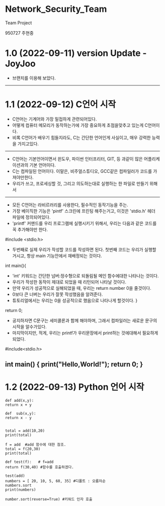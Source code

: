 # Network_Security_Team
Team Project

950727 주현중

# 1.0 (2022-09-11) version Update - JoyJoo 
  - 브랜치를 이용해 보았다.
-------
# 1.1 (2022-09-12) C언어 시작 
- C언어는 기계어와 가장 밀접하게 관련되어있다.
- 어떻게 컴퓨터 메모리가 동작하는가에 가장 중요하게 초점을맞추고 있는게 C언어이다.
- 비록 C언어가 배우기 힘들지라도, C는 간단한 언어인게 사실이고, 매우 강력한 능력을 가지고있다.
----------
- C언어는 기본언어이면서 윈도우, 파이썬 인터프리터, GIT, 등 과같이 많은 어플리케이션과의 기본 언어이다.
- C는 컴파일된 언어이다. 이말은, 비주얼스튜디오, GCC같은 컴파일러가 코드를 가져야만한다.
- 우리가 쓰고, 프로세싱할 것, 그리고 의도하는대로 실행하는 한 파일로 만들기 위해서
------
- 모든 C언어는 라비르러리를 사용한다, 필수적인 동작기능을 주는.
- 가장 베이직한 기능은 'pintf' 스크린에 프린팅 해주는거고, 이것은 'stdio.h' 헤더 파일에 정의되어있다.
- 'printf' 커맨드를 우리 프로그램에 실행시키기 위해서, 우리는 다음과 같은 코드를 꼭 추가해야만 한다.

#include <stdio.h>

- 두번째로 실제 우리가 작성할 코드를 작성하면 된다. 첫번째 코드는 우리가 실행할 거시고, 항상
main 기능안에서 재배정되는 것이다.

int main(){

- 'int' 키워드는 간단한 넘버:정수형으로 되돌림될 메인 함수에대한 나타나는 것이다.
- 우리가 작성한 동작이 제대로 되었을 때 리턴되어 나타날 것이다.
- 만약 우리가 성공적으로 실해되었을 때, 우리는 return number 0을 줄것이다. 
- 0보다 큰 너버는 우리가 잘못 작성했음을 알려준다.
- 튜토리얼에서는 우리는 0을 성공적으로 했음으로 나타나게 할것이다.
}

return 0;
- 공지하자면 C문구는 세미콜론과 함께 해야하며, 그래서 컴파일러는 새로운 문구의 시작을 알수가있다.
- 마지막이지만, 적게, 우리는 printf가 우리문장에서 print하는 것에대해서 필요하게 되었다.

#include<stdio.h>

int main() {
    print("Hello,World!");
    return 0;
}
-------
# 1.2 (2022-09-13) Python 언어 시작

    def add(x,y):
    return x + y

    def  sub(x,y):
    return x - y 


    total = add(10,20)
    print(total)

    f = add  #add 함수에 대한 참조.
    total = f(20,30)
    print(total)

    def test(f):   # f=add
    return f(30,40) #함수를 호출하겠다.

    test(add)
    numbers = [ 20, 10, 5, 60, 35] #디폴트 : 오름차순
    numbers.sort
    print(numbers)

    number.sort(reverse=True) #키워드 인자 호출